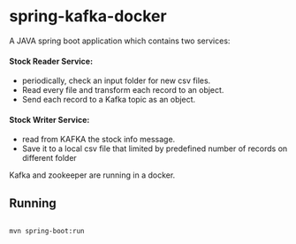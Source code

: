 # spring-kafka-docker

A JAVA spring boot application which contains two services:
#### Stock Reader Service: 
 - periodically, check an input folder for new csv files. 
 - Read every file and transform each record to an object.
 - Send each record to a Kafka topic as an object.

#### Stock Writer Service:
- read from KAFKA the stock info message.
- Save it to a local csv file that limited by predefined number of records on different folder

Kafka and zookeeper are running in a docker.

## Running

```bash

mvn spring-boot:run
